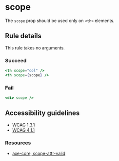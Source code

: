 # scope

The `scope` prop should be used only on `<th>` elements.

## Rule details

This rule takes no arguments.

### Succeed

```jsx
<th scope="col" />
<th scope={scope} />
```

### Fail

```jsx
<div scope />
```

## Accessibility guidelines

- [WCAG 1.3.1](https://www.w3.org/WAI/WCAG21/Understanding/info-and-relationships)
- [WCAG 4.1.1](https://www.w3.org/WAI/WCAG21/Understanding/parsing)

### Resources

- [axe-core, scope-attr-valid](https://dequeuniversity.com/rules/axe/3.5/scope-attr-valid)
